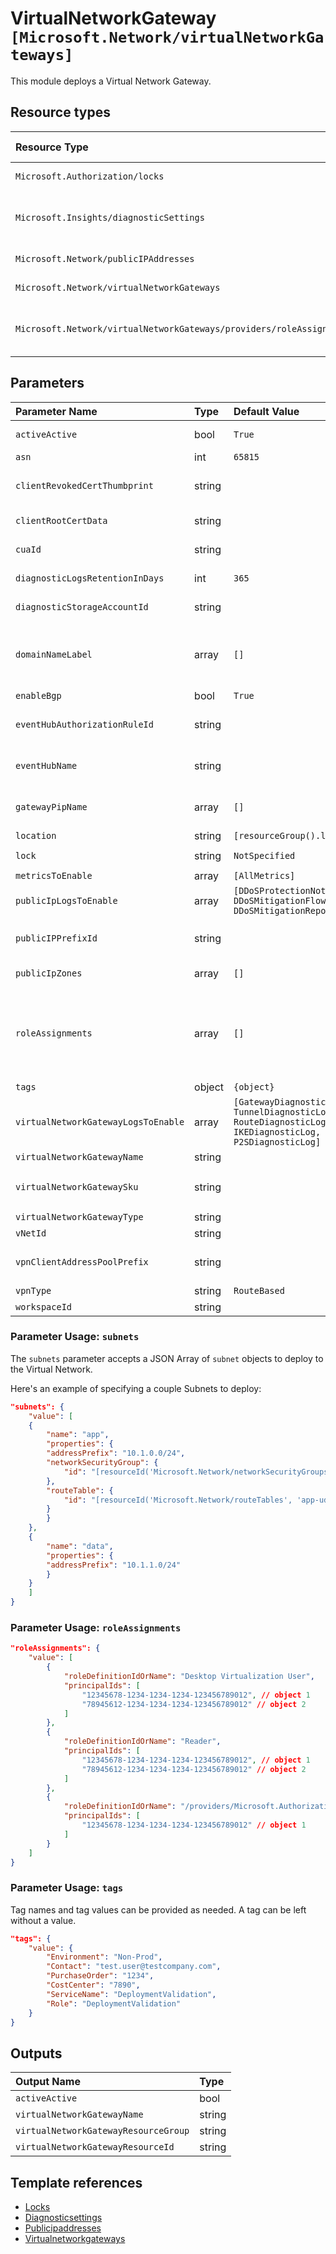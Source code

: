 # VirtualNetworkGateway `[Microsoft.Network/virtualNetworkGateways]`

This module deploys a Virtual Network Gateway.

## Resource types

| Resource Type | Api Version |
| :-- | :-- |
| `Microsoft.Authorization/locks` | 2016-09-01 |
| `Microsoft.Insights/diagnosticSettings` | 2017-05-01-preview |
| `Microsoft.Network/publicIPAddresses` | 2021-02-01 |
| `Microsoft.Network/virtualNetworkGateways` | 2021-02-01 |
| `Microsoft.Network/virtualNetworkGateways/providers/roleAssignments` | 2021-04-01-preview |

## Parameters

| Parameter Name | Type | Default Value | Possible Values | Description |
| :-- | :-- | :-- | :-- | :-- |
| `activeActive` | bool | `True` |  | Optional. Value to specify if the Gateway should be deployed in active-active or active-passive configuration |
| `asn` | int | `65815` |  | Optional. ASN value |
| `clientRevokedCertThumbprint` | string |  |  | Optional. Thumbprint of the revoked certificate. This would revoke VPN client certificates matching this thumbprint from connecting to the VNet. |
| `clientRootCertData` | string |  |  | Optional. Client root certificate data used to authenticate VPN clients. |
| `cuaId` | string |  |  | Optional. Customer Usage Attribution id (GUID). This GUID must be previously registered |
| `diagnosticLogsRetentionInDays` | int | `365` |  | Optional. Specifies the number of days that logs will be kept for; a value of 0 will retain data indefinitely. |
| `diagnosticStorageAccountId` | string |  |  | Required. Resource identifier of the Diagnostic Storage Account. |
| `domainNameLabel` | array | `[]` |  | Optional. DNS name(s) of the Public IP resource(s). If you enabled active-active configuration, you need to provide 2 DNS names, if you want to use this feature. A region specific suffix will be appended to it, e.g.: your-DNS-name.westeurope.cloudapp.azure.com |
| `enableBgp` | bool | `True` |  | Optional. Value to specify if BGP is enabled or not |
| `eventHubAuthorizationRuleId` | string |  |  | Optional. Resource ID of the event hub authorization rule for the Event Hubs namespace in which the event hub should be created or streamed to. |
| `eventHubName` | string |  |  | Optional. Name of the event hub within the namespace to which logs are streamed. Without this, an event hub is created for each log category. |
| `gatewayPipName` | array | `[]` |  | Optional. Specifies the name of the Public IP used by the Virtual Network Gateway. If it's not provided, a '-pip' suffix will be appended to the gateway's name. |
| `location` | string | `[resourceGroup().location]` |  | Optional. Location for all resources. |
| `lock` | string | `NotSpecified` | `[CanNotDelete, NotSpecified, ReadOnly]` | Optional. Specify the type of lock. |
| `metricsToEnable` | array | `[AllMetrics]` | `[AllMetrics]` | Optional. The name of metrics that will be streamed. |
| `publicIpLogsToEnable` | array | `[DDoSProtectionNotifications, DDoSMitigationFlowLogs, DDoSMitigationReports]` | `[DDoSProtectionNotifications, DDoSMitigationFlowLogs, DDoSMitigationReports]` | Optional. The name of logs that will be streamed. |
| `publicIPPrefixId` | string |  |  | Optional. Resource Id of the Public IP Prefix object. This is only needed if you want your Public IPs created in a PIP Prefix. |
| `publicIpZones` | array | `[]` |  | Optional. Specifies the zones of the Public IP address. Basic IP SKU does not support Availability Zones.|
| `roleAssignments` | array | `[]` |  | Optional. Array of role assignment objects that contain the 'roleDefinitionIdOrName' and 'principalId' to define RBAC role assignments on this resource. In the roleDefinitionIdOrName attribute, you can provide either the display name of the role definition, or its fully qualified ID in the following format: '/providers/Microsoft.Authorization/roleDefinitions/c2f4ef07-c644-48eb-af81-4b1b4947fb11' |
| `tags` | object | `{object}` |  | Optional. Tags of the resource. |
| `virtualNetworkGatewayLogsToEnable` | array | `[GatewayDiagnosticLog, TunnelDiagnosticLog, RouteDiagnosticLog, IKEDiagnosticLog, P2SDiagnosticLog]` | `[GatewayDiagnosticLog, TunnelDiagnosticLog, RouteDiagnosticLog, IKEDiagnosticLog, P2SDiagnosticLog]` | Optional. The name of logs that will be streamed. |
| `virtualNetworkGatewayName` | string |  |  | Required. Specifies the Virtual Network Gateway name. |
| `virtualNetworkGatewaySku` | string |  | `[Basic, VpnGw1, VpnGw2, VpnGw3, VpnGw1AZ, VpnGw2AZ, VpnGw3AZ, ErGw1AZ, ErGw2AZ, ErGw3AZ]` | Required. The Sku of the Gateway. |
| `virtualNetworkGatewayType` | string |  | `[Vpn, ExpressRoute]` | Required. Specifies the gateway type. E.g. VPN, ExpressRoute |
| `vNetId` | string |  |  | Required. Virtual Network resource Id |
| `vpnClientAddressPoolPrefix` | string |  |  | Optional. The IP address range from which VPN clients will receive an IP address when connected. Range specified must not overlap with on-premise network. |
| `vpnType` | string | `RouteBased` | `[PolicyBased, RouteBased]` | Required. Specifies the VPN type |
| `workspaceId` | string |  |  | Required. Resource identifier of Log Analytics. |

### Parameter Usage: `subnets`

The `subnets` parameter accepts a JSON Array of `subnet` objects to deploy to the Virtual Network.

Here's an example of specifying a couple Subnets to deploy:

```json
"subnets": {
    "value": [
    {
        "name": "app",
        "properties": {
        "addressPrefix": "10.1.0.0/24",
        "networkSecurityGroup": {
            "id": "[resourceId('Microsoft.Network/networkSecurityGroups', 'app-nsg')]"
        },
        "routeTable": {
            "id": "[resourceId('Microsoft.Network/routeTables', 'app-udr')]"
        }
        }
    },
    {
        "name": "data",
        "properties": {
        "addressPrefix": "10.1.1.0/24"
        }
    }
    ]
}
```

### Parameter Usage: `roleAssignments`

```json
"roleAssignments": {
    "value": [
        {
            "roleDefinitionIdOrName": "Desktop Virtualization User",
            "principalIds": [
                "12345678-1234-1234-1234-123456789012", // object 1
                "78945612-1234-1234-1234-123456789012" // object 2
            ]
        },
        {
            "roleDefinitionIdOrName": "Reader",
            "principalIds": [
                "12345678-1234-1234-1234-123456789012", // object 1
                "78945612-1234-1234-1234-123456789012" // object 2
            ]
        },
        {
            "roleDefinitionIdOrName": "/providers/Microsoft.Authorization/roleDefinitions/c2f4ef07-c644-48eb-af81-4b1b4947fb11",
            "principalIds": [
                "12345678-1234-1234-1234-123456789012" // object 1
            ]
        }
    ]
}
```

### Parameter Usage: `tags`

Tag names and tag values can be provided as needed. A tag can be left without a value.

```json
"tags": {
    "value": {
        "Environment": "Non-Prod",
        "Contact": "test.user@testcompany.com",
        "PurchaseOrder": "1234",
        "CostCenter": "7890",
        "ServiceName": "DeploymentValidation",
        "Role": "DeploymentValidation"
    }
}
```

## Outputs

| Output Name | Type |
| :-- | :-- |
| `activeActive` | bool |
| `virtualNetworkGatewayName` | string |
| `virtualNetworkGatewayResourceGroup` | string |
| `virtualNetworkGatewayResourceId` | string |

## Template references

- [Locks](https://docs.microsoft.com/en-us/azure/templates/Microsoft.Authorization/2016-09-01/locks)
- [Diagnosticsettings](https://docs.microsoft.com/en-us/azure/templates/Microsoft.Insights/2017-05-01-preview/diagnosticSettings)
- [Publicipaddresses](https://docs.microsoft.com/en-us/azure/templates/Microsoft.Network/2021-02-01/publicIPAddresses)
- [Virtualnetworkgateways](https://docs.microsoft.com/en-us/azure/templates/Microsoft.Network/2021-02-01/virtualNetworkGateways)
